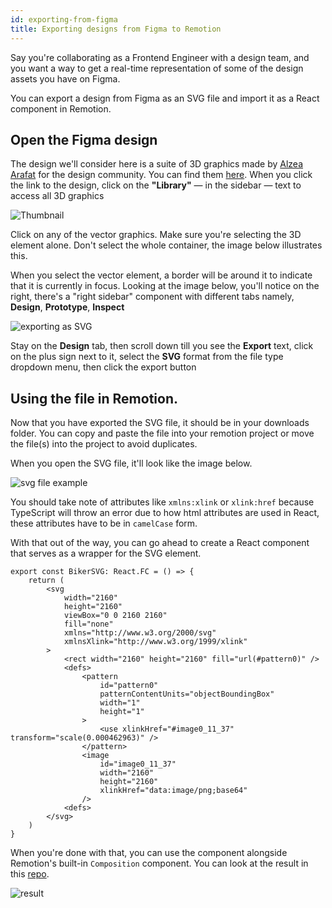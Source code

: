 ```yaml
---
id: exporting-from-figma
title: Exporting designs from Figma to Remotion
---
```


Say you're collaborating as a Frontend Engineer with a design team, and you want a way to get a real-time representation of some of the design assets you have on Figma.

You can export a design from Figma as an SVG file and import it as a React component in Remotion.

## Open the Figma design

The design we'll consider here is a suite of 3D graphics made by [Alzea Arafat](https://dribbble.com/alzea) for the design community. You can find them [here](<https://www.figma.com/file/VCoVolpndRmxkSd5AvctYZ/SALY---3D-Illustration-Pack-(Community)?node-id=7%3A4>). When you click the link to the design, click on the **"Library"** &mdash; in the sidebar &mdash; text to access all 3D graphics

![Thumbnail](/static/img/export-figma/banner.png)

Click on any of the vector graphics. Make sure you're selecting the 3D element alone. Don't select the whole container, the image below illustrates this.

When you select the vector element, a border will be around it to indicate that it is currently in focus. Looking at the image below, you'll notice on the right, there's a "right sidebar" component with different tabs namely, **Design**, **Prototype**, **Inspect**

![exporting as SVG](/static/img/export-figma/export-as-svg.png)

Stay on the **Design** tab, then scroll down till you see the **Export** text, click on the plus sign next to it, select the **SVG** format from the file type dropdown menu, then click the export button

## Using the file in Remotion.

Now that you have exported the SVG file, it should be in your downloads folder. You can copy and paste the file into your remotion project or move the file(s) into the project to avoid duplicates.

When you open the SVG file, it'll look like the image below.

![svg file example](/static/img/export-figma/svg-file.png)

You should take note of attributes like `xmlns:xlink` or `xlink:href` because TypeScript will throw an error due to how html attributes are used in React, these attributes have to be in `camelCase` form.

With that out of the way, you can go ahead to create a React component that serves as a wrapper for the SVG element.

```tsx
export const BikerSVG: React.FC = () => {
    return (
        <svg
            width="2160"
            height="2160"
            viewBox="0 0 2160 2160"
            fill="none"
            xmlns="http://www.w3.org/2000/svg"
            xmlnsXlink="http://www.w3.org/1999/xlink"
        >
            <rect width="2160" height="2160" fill="url(#pattern0)" />
            <defs>
                <pattern
                    id="pattern0"
                    patternContentUnits="objectBoundingBox"
                    width="1"
                    height="1"
                >
                    <use xlinkHref="#image0_11_37" transform="scale(0.000462963)" />
                </pattern>
                <image
                    id="image0_11_37"
                    width="2160"
                    height="2160"
                    xlinkHref="data:image/png;base64"
                />
            <defs>
        </svg>
    )
}
```

When you're done with that, you can use the component alongside Remotion's built-in `Composition` component. You can look at the result in this [repo](https://github.com/kaf-lamed-beyt/remo-sample).

![result](/static/img/export-figma/result.png)
